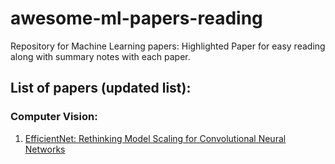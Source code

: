 # awesome-ml-papers-reading
Repository for Machine Learning papers: Highlighted Paper for easy reading along with summary notes with each paper.

## List of papers (updated list):

### Computer Vision:

1. [EfficientNet: Rethinking Model Scaling for Convolutional Neural Networks](https://arxiv.org/abs/1905.11946)
